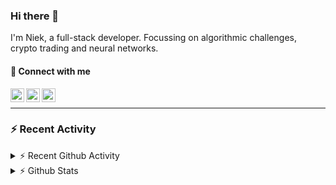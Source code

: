 ### Hi there 👋
I'm Niek, a full-stack developer. Focussing on algorithmic challenges, crypto trading and neural networks.

#### 📩 Connect with me

[<img align="left" alt="codeSTACKr | Twitter" width="22px" src="https://cdn.jsdelivr.net/npm/simple-icons@v3/icons/twitter.svg" />][twitter]
[<img align="left" alt="codeSTACKr | LinkedIn" width="22px" src="https://cdn.jsdelivr.net/npm/simple-icons@v3/icons/linkedin.svg" />][linkedin]
[<img align="left" alt="codeSTACKr | Instagram" width="22px" src="https://cdn.jsdelivr.net/npm/simple-icons@v3/icons/instagram.svg" />][instagram]

<br/>

---
### :zap: Recent Activity


<details>
    <summary>⚡ Recent Github Activity</summary>

<!--START_SECTION:activity-->
1. 🎉 Merged PR [#406](https://github.com/DigitalExcellence/dex-frontend/pull/406) in [DigitalExcellence/dex-frontend](https://github.com/DigitalExcellence/dex-frontend)
2. ❗️ Closed issue [#405](https://github.com/DigitalExcellence/dex-frontend/issues/405) in [DigitalExcellence/dex-frontend](https://github.com/DigitalExcellence/dex-frontend)
3. 💪 Opened PR [#406](https://github.com/DigitalExcellence/dex-frontend/pull/406) in [DigitalExcellence/dex-frontend](https://github.com/DigitalExcellence/dex-frontend)
4. ❗️ Opened issue [#405](https://github.com/DigitalExcellence/dex-frontend/issues/405) in [DigitalExcellence/dex-frontend](https://github.com/DigitalExcellence/dex-frontend)
5. 💪 Opened PR [#388](https://github.com/DigitalExcellence/dex-frontend/pull/388) in [DigitalExcellence/dex-frontend](https://github.com/DigitalExcellence/dex-frontend)
<!--END_SECTION:activity-->
</details>
<details>
  <summary>⚡ Github Stats</summary>

  <img align="left" alt="codeSTACKr's Github Stats" src="https://github-readme-stats.codestackr.vercel.app/api?username=niekvandam&show_icons=true&hide_border=true" />

</details>


[twitter]: https://twitter.com/overclockedc
[instagram]: https://instagram.com/niekvandamn  
[linkedin]: https://www.linkedin.com/in/niek-van-dam-514711131/
